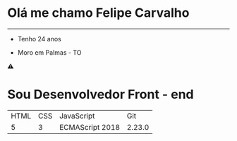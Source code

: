 # Olá me chamo Felipe Carvalho
<hr>
<ul>
  <li><p>Tenho 24 anos</p></li>
  <li>Moro em Palmas - TO</li>
  </ul>
⚠️ <h1>Sou Desenvolvedor Front - end</h1>

<table>
<tr>
<td>HTML</td>
<td>CSS</td>
<td>JavaScript</td>
<td>Git</td>
</tr>
<tr>
<td>5</td>
<td>3</td>
<td>ECMAScript 2018</td>
<td>2.23.0</td>
</tr>
</table>
